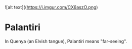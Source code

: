 ![alt text]((https://i.imgur.com/CX6aszO.png)

# Palantiri
In Quenya (an Elvish tangue), Palantíri means "far-seeing".
